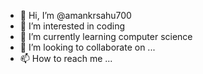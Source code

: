 - 👋 Hi, I’m @amankrsahu700
- 👀 I’m interested in coding
- 🌱 I’m currently learning computer science 
- 💞️ I’m looking to collaborate on ...
- 📫 How to reach me ...

<!---
amankrsahu700/amankrsahu700 is a ✨ special ✨ repository because its `README.md` (this file) appears on your GitHub profile.
You can click the Preview link to take a look at your changes.
--->
